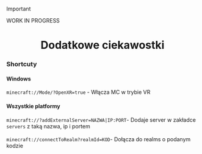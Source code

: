 > [!IMPORTANT]
> WORK IN PROGRESS <br>


<div align="center">

# Dodatkowe ciekawostki

</div>

### Shortcuty

#### Windows

`minecraft://Mode/?OpenXR=true` - Włącza MC w trybie VR

#### Wszystkie platformy

`minecraft://?addExternalServer=NAZWA|IP:PORT`- Dodaje server w zakładce `servers` z taką nazwa, ip i portem<br><br>
`minecraft://connectToRealm?realmId=KOD`- Dołącza do realms o podanym kodzie<br><br>



